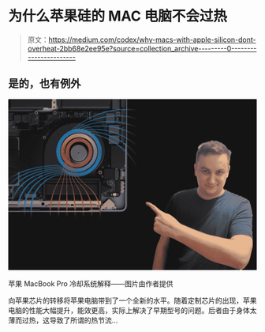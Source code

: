 # 为什么苹果硅的 MAC 电脑不会过热

> 原文：<https://medium.com/codex/why-macs-with-apple-silicon-dont-overheat-2bb68e2ee95e?source=collection_archive---------0----------------------->

## 是的，也有例外

![](img/22129339c4e720ed638191baa6c5bdb0.png)

苹果 MacBook Pro 冷却系统解释——图片由作者提供

向苹果芯片的转移将苹果电脑带到了一个全新的水平。随着定制芯片的出现，苹果电脑的性能大幅提升，能效更高，实际上解决了早期型号的问题。后者由于身体太薄而过热，这导致了所谓的热节流…